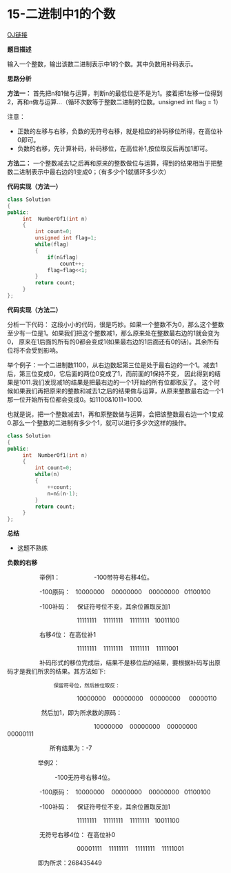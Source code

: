 # 15-二进制中1的个数

[OJ链接](https://www.nowcoder.com/practice/8ee967e43c2c4ec193b040ea7fbb10b8?tpId=13&tqId=11164&tPage=1&rp=1&ru=%2Fta%2Fcoding-interviews&qru=%2Fta%2Fcoding-interviews%2Fquestion-ranking)

**题目描述**

输入一个整数，输出该数二进制表示中1的个数。其中负数用补码表示。

**思路分析**

**方法一：**
首先把n和1做与运算，判断n的最低位是不是为1。接着把1左移一位得到2，再和n做与运算...（循环次数等于整数二进制的位数。unsigned int flag = 1）

注意：
* 正数的左移与右移，负数的无符号右移，就是相应的补码移位所得，在高位补0即可。
* 负数的右移，先计算补码，补码移位，在高位补1,按位取反后再加1即可。

**方法二：**
一个整数减去1之后再和原来的整数做位与运算，得到的结果相当于把整数二进制表示中最右边的1变成0；（有多少个1就循环多少次）

**代码实现（方法一）**

```c++
class Solution 
{
public:
     int  NumberOf1(int n) 
     {
         int count=0;
         unsigned int flag=1;
         while(flag)
         {
             if(n&flag)
                 count++;
             flag=flag<<1;
         }
         return count;
     }
};
```

**代码实现（方法二）**

分析一下代码： 这段小小的代码，很是巧妙。如果一个整数不为0，那么这个整数至少有一位是1。如果我们把这个整数减1，那么原来处在整数最右边的1就会变为0，
原来在1后面的所有的0都会变成1(如果最右边的1后面还有0的话)。其余所有位将不会受到影响。

举个例子：一个二进制数1100，从右边数起第三位是处于最右边的一个1。减去1后，第三位变成0，它后面的两位0变成了1，而前面的1保持不变，
因此得到的结果是1011.我们发现减1的结果是把最右边的一个1开始的所有位都取反了。
这个时候如果我们再把原来的整数和减去1之后的结果做与运算，从原来整数最右边一个1那一位开始所有位都会变成0。如1100&1011=1000.

也就是说，把一个整数减去1，再和原整数做与运算，会把该整数最右边一个1变成0.那么一个整数的二进制有多少个1，就可以进行多少次这样的操作。

```c++
class Solution 
{
public:
     int  NumberOf1(int n) 
     {
         int count=0;
         while(n)
         {
             ++count;
             n=n&(n-1);
         }
         return count;
     }
};
```

**总结**

* 这题不熟练

**负数的右移**

                   举例1：
                   -100带符号右移4位。

                   -100原码：   10000000    00000000    00000000   01100100

                   -100补码：    保证符号位不变，其余位置取反加1

                                         11111111    11111111    11111111   10011100

                   右移4位： 在高位补1

                                         11111111    11111111    11111111    11111001

                   补码形式的移位完成后，结果不是移位后的结果，要根据补码写出原码才是我们所求的结果。其方法如下:

                   保留符号位，然后按位取反：

                                         10000000    00000000    00000000     00000110

                    然后加1，即为所求数的原码：

                                                   10000000    00000000    00000000    00000111

                         所有结果为：-7

                  举例2：

                            -100无符号右移4位。

                   -100原码：   10000000    00000000    00000000   01100100

                   -100补码：    保证符号位不变，其余位置取反加1

                                         11111111    11111111    11111111   10011100

                   无符号右移4位： 在高位补0

                                         00001111    11111111    11111111    11111001

                  即为所求：268435449

